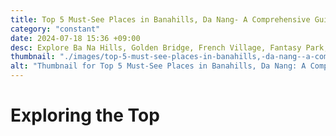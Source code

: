 ```yaml
---
title: Top 5 Must-See Places in Banahills, Da Nang- A Comprehensive Guide
category: "constant"
date: 2024-07-18 15:36 +09:00
desc: Explore Ba Na Hills, Golden Bridge, French Village, Fantasy Park, and Linh Ung Pagoda. Learn transport options & tips for an unforgettable visit to Banahills.
thumbnail: "./images/top-5-must-see-places-in-banahills,-da-nang--a-comprehensive-guide.png"
alt: "Thumbnail for Top 5 Must-See Places in Banahills, Da Nang: A Comprehensive Guide"
---
```


# Exploring the Top 